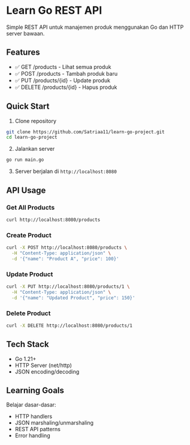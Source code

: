 # Learn Go REST API

Simple REST API untuk manajemen produk menggunakan Go dan HTTP server bawaan.

## Features

- ✅ GET /products - Lihat semua produk
- ✅ POST /products - Tambah produk baru
- ✅ PUT /products/{id} - Update produk
- ✅ DELETE /products/{id} - Hapus produk

## Quick Start

1. Clone repository
```bash
git clone https://github.com/Satriaa11/learn-go-project.git
cd learn-go-project
```

2. Jalankan server
```bash
go run main.go
```

3. Server berjalan di `http://localhost:8080`

## API Usage

### Get All Products
```bash
curl http://localhost:8080/products
```

### Create Product
```bash
curl -X POST http://localhost:8080/products \
  -H "Content-Type: application/json" \
  -d '{"name": "Product A", "price": 100}'
```

### Update Product
```bash
curl -X PUT http://localhost:8080/products/1 \
  -H "Content-Type: application/json" \
  -d '{"name": "Updated Product", "price": 150}'
```

### Delete Product
```bash
curl -X DELETE http://localhost:8080/products/1
```

## Tech Stack

- Go 1.21+
- HTTP Server (net/http)
- JSON encoding/decoding

## Learning Goals

Belajar dasar-dasar:
- HTTP handlers
- JSON marshaling/unmarshaling
- REST API patterns
- Error handling